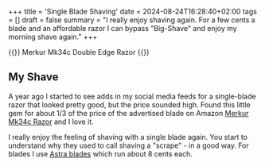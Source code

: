 +++
title = 'Single Blade Shaving'
date = 2024-08-24T16:28:40+02:00
tags = [] 
draft = false
summary = "I really enjoy shaving again. For a few cents a blade and an affordable razor I can bypass \"Big-Shave\" and enjoy my morning shave again."
+++

{{<lead>}}
Merkur Mk34c Double Edge Razor
{{</lead>}}

## My Shave

A year ago I started to see adds in my social media feeds for a single-blade razor that looked pretty good, but the price sounded high. Found this little gem for about 1/3 of the price of the advertised blade on Amazon [Merkur Mk34c Razor](https://www.amazon.com/dp/B002A8JO1Q) and I love it.

I really enjoy the feeling of shaving with a single blade again. You start to understand why they used to call shaving a "scrape" - in a good way. For blades I use [Astra blades](https://www.amazon.com/dp/B001QY8QXM) which run about 8 cents each. 

